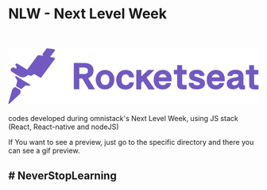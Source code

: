 
# NLW - Next Level Week

\
\
![Logo RocketSeat](.github/rocketseat.svg)
\
\
codes developed during omnistack's Next Level Week, using JS stack (React, React-native and nodeJS)

If You want to see a preview, just go to the specific directory and there you can see a gif preview.

## # NeverStopLearning
